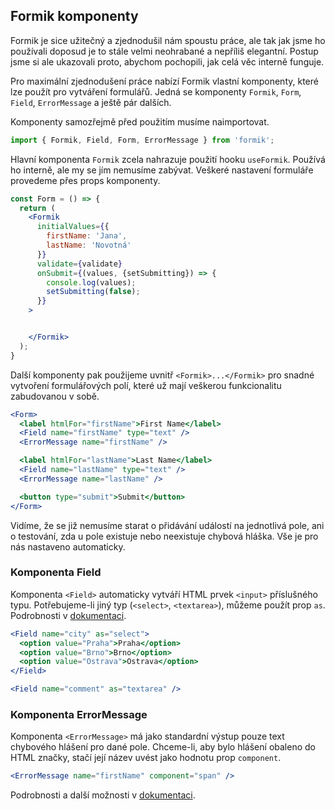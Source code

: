 ## Formik komponenty

Formik je sice užitečný a zjednodušil nám spoustu práce, ale tak jak jsme ho používali doposud je to stále velmi neohrabané a nepříliš elegantní. Postup jsme si ale ukazovali proto, abychom pochopili, jak celá věc interně funguje.

Pro maximální zjednodušení práce nabízí Formik vlastní komponenty, které lze použít pro vytváření formulářů. Jedná se komponenty `Formik`, `Form`, `Field`, `ErrorMessage` a ještě pár dalších.

Komponenty samozřejmě před použitím musíme naimportovat.

```jsx
import { Formik, Field, Form, ErrorMessage } from 'formik';
```

Hlavní komponenta `Formik` zcela nahrazuje použití hooku `useFormik`. Používá ho interně, ale my se jím nemusíme zabývat. Veškeré nastavení formuláře provedeme přes props komponenty.

```jsx
const Form = () => {
  return (
    <Formik
      initialValues={{
        firstName: 'Jana',
        lastName: 'Novotná'
      }}
      validate={validate}
      onSubmit={(values, {setSubmitting}) => {
        console.log(values);
        setSubmitting(false);
      }}
    >


    </Formik>
  );
}
```

Další komponenty pak použijeme uvnitř `<Formik>...</Formik>` pro snadné vytvoření formulářových polí, které už mají veškerou funkcionalitu zabudovanou v sobě.

```jsx
<Form>
  <label htmlFor="firstName">First Name</label>
  <Field name="firstName" type="text" />
  <ErrorMessage name="firstName" />

  <label htmlFor="lastName">Last Name</label>
  <Field name="lastName" type="text" />
  <ErrorMessage name="lastName" />

  <button type="submit">Submit</button>
</Form>
```

Vidíme, že se již nemusíme starat o přidávání událostí na jednotlivá pole, ani o testování, zda u pole existuje nebo neexistuje chybová hláška. Vše je pro nás nastaveno automaticky.

### Komponenta Field

Komponenta `<Field>` automaticky vytváří HTML prvek `<input>` příslušného typu. Potřebujeme-li jiný typ (`<select>`, `<textarea>`), můžeme použít prop `as`. Podrobnosti v [dokumentaci](https://formik.org/docs/api/field).

```jsx
<Field name="city" as="select">
  <option value="Praha">Praha</option>
  <option value="Brno">Brno</option>
  <option value="Ostrava">Ostrava</option>
</Field>

<Field name="comment" as="textarea" />
```

### Komponenta ErrorMessage

Komponenta `<ErrorMessage>` má jako standardní výstup pouze text chybového hlášení pro dané pole. Chceme-li, aby bylo hlášení obaleno do HTML značky, stačí její název uvést jako hodnotu prop `component`.

```jsx
<ErrorMessage name="firstName" component="span" />
```

Podrobnosti a další možnosti v [dokumentaci](https://formik.org/docs/api/errormessage).
